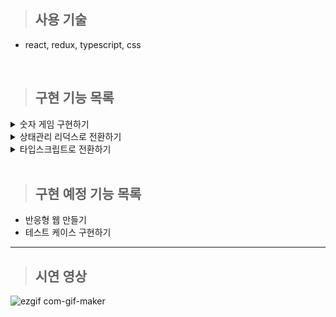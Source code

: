 > ## 사용 기술
- react, redux, typescript, css

<br />

> ## 구현 기능 목록

<details>
<summary>숫자 게임 구현하기</summary>
<div markdown="1">

- 컴퓨터가 각 자리의 숫자가 모두 다른 세자리 수 뽑게 하기  

- 인풋 태그 값으로 문자열을 입력하거나 혹은 세자리 수를 입력하고 제출 버튼 누르면 안내문구 내보내기  

- 입력한 값에 따른 결과 보여주기 (스트라이크, 볼, 포볼)  

- 실행 결과 기록하는 공간 만들기

- 1 입력했을 경우 게임 재시작, 2 입력했을 경우 게임 종료 문구 띄우기
  
- 전광판 부분에서 새로운 값 추가 시 스크롤 자동으로 내려가게 하기

</div>
</details>

<details>
<summary>상태관리 리덕스로 전환하기</summary>
  <a href="https://github.com/ka0824/react/blob/main/library/redux.md#%EA%B5%AC%ED%98%84-%EA%B3%BC%EC%A0%95">
    리덕스로 전환 과정
  </a>
</details>

<details>
<summary>타입스크립트로 전환하기</summary>
<div markdown="1">
<a href="https://github.com/ka0824/typescript/blob/main/feat/react_to_typescript.md">
    타입스크립트로 전환 과정
  </a>
</div>
</details>
  
<br />

> ## 구현 예정 기능 목록

- 반응형 웹 만들기
- 테스트 케이스 구현하기

----------------------------------------------------

> ## 시연 영상

![ezgif com-gif-maker](https://user-images.githubusercontent.com/79782594/158919267-5f14cb78-6e0b-4ebb-8e52-f56a8de509fb.gif)
